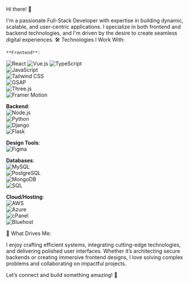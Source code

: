 Hi there! 👋

I'm a passionate Full-Stack Developer with expertise in building dynamic, scalable, and user-centric applications. I specialize in both frontend and backend technologies, and I'm driven by the desire to create seamless digital experiences.
🛠️ Technologies I Work With:

    **Frontend**:  
![React](https://img.shields.io/badge/-React-61DAFB?logo=react&logoColor=white)   ![Vue.js](https://img.shields.io/badge/-Vue.js-4FC08D?logo=vue.js&logoColor=white)  ![TypeScript](https://img.shields.io/badge/-TypeScript-3178C6?logo=typescript&logoColor=white)  
![JavaScript](https://img.shields.io/badge/-JavaScript-F7DF1E?logo=javascript&logoColor=white)  
![Tailwind CSS](https://img.shields.io/badge/-Tailwind%20CSS-38B2AC?logo=tailwind-css&logoColor=white)  
![GSAP](https://img.shields.io/badge/-GSAP-88CE02?logo=gsap&logoColor=white)  
![Three.js](https://img.shields.io/badge/-Three.js-000000?logo=three.js&logoColor=white)  
![Framer Motion](https://img.shields.io/badge/-Framer%20Motion-0078D4?logo=framer&logoColor=white)

**Backend**:  
![Node.js](https://img.shields.io/badge/-Node.js-339933?logo=node.js&logoColor=white)  
![Python](https://img.shields.io/badge/-Python-3776AB?logo=python&logoColor=white)  
![Django](https://img.shields.io/badge/-Django-092E20?logo=django&logoColor=white)  
![Flask](https://img.shields.io/badge/-Flask-000000?logo=flask&logoColor=white)

**Design Tools**:  
![Figma](https://img.shields.io/badge/-Figma-F24E1E?logo=figma&logoColor=white)

**Databases**:  
![MySQL](https://img.shields.io/badge/-MySQL-4479A1?logo=mysql&logoColor=white)  
![PostgreSQL](https://img.shields.io/badge/-PostgreSQL-336791?logo=postgresql&logoColor=white)  
![MongoDB](https://img.shields.io/badge/-MongoDB-47A248?logo=mongodb&logoColor=white)  
![SQL](https://img.shields.io/badge/-SQL-00758F?logo=sqlite&logoColor=white)

**Cloud/Hosting**:  
![AWS](https://img.shields.io/badge/-AWS-232F3E?logo=amazonaws&logoColor=white)  
![Azure](https://img.shields.io/badge/-Azure-0089D6?logo=microsoft-azure&logoColor=white)  
![cPanel](https://img.shields.io/badge/-cPanel-006F3C?logo=cpanel&logoColor=white)  
![Bluehost](https://img.shields.io/badge/-Bluehost-0033A0?logo=bluehost&logoColor=white)


🌟 What Drives Me:

I enjoy crafting efficient systems, integrating cutting-edge technologies, and delivering polished user interfaces. Whether it’s architecting secure backends or creating immersive frontend designs, I love solving complex problems and collaborating on impactful projects.

Let’s connect and build something amazing! 🚀
